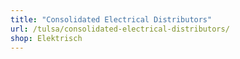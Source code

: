```yaml
---
title: "Consolidated Electrical Distributors"
url: /tulsa/consolidated-electrical-distributors/
shop: Elektrisch
---
```

